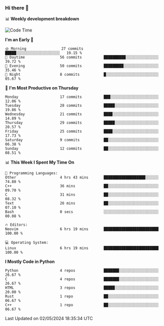 ### Hi there 👋

📊 **Weekly development breakdown**
<!--START_SECTION:waka-->
![Code Time](http://img.shields.io/badge/Code%20Time-127%20hrs%2017%20mins-blue)

**I'm an Early 🐤** 

```text
🌞 Morning                27 commits          █████░░░░░░░░░░░░░░░░░░░░   19.15 % 
🌆 Daytime                56 commits          ██████████░░░░░░░░░░░░░░░   39.72 % 
🌃 Evening                50 commits          █████████░░░░░░░░░░░░░░░░   35.46 % 
🌙 Night                  8 commits           █░░░░░░░░░░░░░░░░░░░░░░░░   05.67 % 
```
📅 **I'm Most Productive on Thursday** 

```text
Monday                   17 commits          ███░░░░░░░░░░░░░░░░░░░░░░   12.06 % 
Tuesday                  28 commits          █████░░░░░░░░░░░░░░░░░░░░   19.86 % 
Wednesday                21 commits          ████░░░░░░░░░░░░░░░░░░░░░   14.89 % 
Thursday                 29 commits          █████░░░░░░░░░░░░░░░░░░░░   20.57 % 
Friday                   25 commits          ████░░░░░░░░░░░░░░░░░░░░░   17.73 % 
Saturday                 9 commits           ██░░░░░░░░░░░░░░░░░░░░░░░   06.38 % 
Sunday                   12 commits          ██░░░░░░░░░░░░░░░░░░░░░░░   08.51 % 
```


📊 **This Week I Spent My Time On** 

```text
💬 Programming Languages: 
Other                    4 hrs 43 mins       ███████████████████░░░░░░   74.80 % 
C++                      36 mins             ██░░░░░░░░░░░░░░░░░░░░░░░   09.70 % 
C                        31 mins             ██░░░░░░░░░░░░░░░░░░░░░░░   08.32 % 
Text                     26 mins             ██░░░░░░░░░░░░░░░░░░░░░░░   07.10 % 
Bash                     0 secs              ░░░░░░░░░░░░░░░░░░░░░░░░░   00.08 % 

🔥 Editors: 
Neovim                   6 hrs 19 mins       █████████████████████████   100.00 % 

💻 Operating System: 
Linux                    6 hrs 19 mins       █████████████████████████   100.00 % 
```

**I Mostly Code in Python** 

```text
Python                   4 repos             ███████░░░░░░░░░░░░░░░░░░   26.67 % 
C                        4 repos             ███████░░░░░░░░░░░░░░░░░░   26.67 % 
HTML                     3 repos             █████░░░░░░░░░░░░░░░░░░░░   20.00 % 
Rust                     1 repo              ██░░░░░░░░░░░░░░░░░░░░░░░   06.67 % 
C++                      1 repo              ██░░░░░░░░░░░░░░░░░░░░░░░   06.67 % 
```




 Last Updated on 02/05/2024 18:35:34 UTC
<!--END_SECTION:waka-->
<!--
**R-enanVieira/R-enanVieira** is a ✨ _special_ ✨ repository because its `README.md` (this file) appears on your GitHub profile.

Here are some ideas to get you started:

- 🔭 I’m currently working on ...
- 🌱 I’m currently learning ...
- 👯 I’m looking to collaborate on ...
- 🤔 I’m looking for help with ...
- 💬 Ask me about ...
- 📫 How to reach me: ...
- 😄 Pronouns: ...
- ⚡ Fun fact: ...
-->
